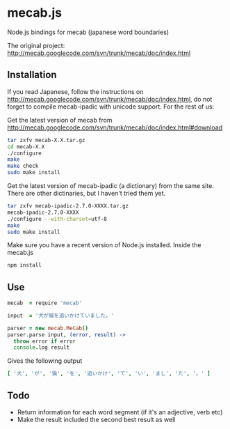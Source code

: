 mecab.js
========

Node.js bindings for mecab (japanese word boundaries)

The original project: http://mecab.googlecode.com/svn/trunk/mecab/doc/index.html

Installation
------------
If you read Japanese, follow the instructions on http://mecab.googlecode.com/svn/trunk/mecab/doc/index.html, do not forget to compile mecab-ipadic with unicode support.
For the rest of us:

Get the latest version of mecab from http://mecab.googlecode.com/svn/trunk/mecab/doc/index.html#download
```Bash
tar zxfv mecab-X.X.tar.gz
cd mecab-X.X
./configure 
make
make check
sudo make install
```

Get the latest version of mecab-ipadic (a dictionary) from the same site. There are other dictinaries, but I haven't tried them yet.

```Bash
tar zxfv mecab-ipadic-2.7.0-XXXX.tar.gz
mecab-ipadic-2.7.0-XXXX
./configure --with-charset=utf-8
make
sudo make install
```

Make sure you have a recent version of Node.js installed.
Inside the mecab.js
```Bash
npm install
```

Use
---

```CoffeeScript
mecab  = require 'mecab'

input  = '犬が猫を追いかけていました。'

parser = new mecab.MeCab()
parser.parse input, (error, result) ->
  throw error if error
  console.log result
```
Gives the following output
```CoffeeScript
[ '犬', 'が', '猫', 'を', '追いかけ', 'て', 'い', 'まし', 'た', '。' ]
```
Todo
----
+ Return information for each word segment (if it's an adjective, verb etc)
+ Make the result included the second best result as well



